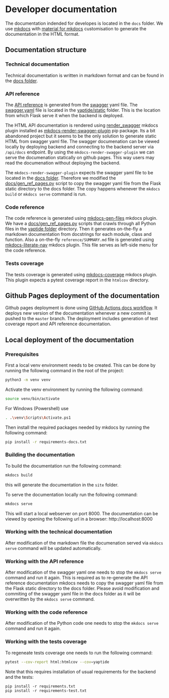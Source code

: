 # Developer documentation

The documentation indended for developes is located in the `docs` folder. 
We use [mkdocs](https://www.mkdocs.org) with [material for mkdocs](https://squidfunk.github.io/mkdocs-material/) customisation to generate the documentation in the HTML format.

## Documentation structure

### Technical documentation

Technical documentation is written in markdown format and can be found in the [docs folder](https://github.com/yaptide/yaptide/tree/master/docs).

### API reference

The [API reference](swagger.md) is generated from the [swagger](https://swagger.io) yaml file. 
The [swagger.yaml](https://github.com/yaptide/yaptide/blob/master/yaptide/static/openapi.yaml) file is located in the [yaptide/static](https://github.com/yaptide/yaptide/tree/master/yaptide/static) folder. This is the location from which Flask serve it when the backend is deployed.

The HTML API documentation is rendered using [render_swagger](https://github.com/bharel/mkdocs-render-swagger-plugin) mkdocs plugin installed as [mkdocs-render-swagger-plugin](https://pypi.org/project/mkdocs-render-swagger-plugin/) pip package. 
Its a bit abandoned project but it seems to be the only solution to generate static HTML from swagger yaml file.
The swagger documenation can be viewed locally by deploying backend and connecting to the backend server via `/api/docs` endpoint.
By using the `mkdocs-render-swagger-plugin` we can serve the documenation statically on github pages.
This way users may read the documenation without deploying the backend.

The `mkdocs-render-swagger-plugin` expects the swagger yaml file to be located in the  [docs folder](https://github.com/yaptide/yaptide/tree/master/docs). Therefore we modified the [docs/gen_ref_pages.py](https://github.com/yaptide/yaptide/blob/master/docs/gen_ref_pages.py) script to copy the swagger yaml file from the Flask static directory to the docs folder. The copy happens whenever the `mkdocs build` or `mkdocs serve` command is run. 

### Code reference

The code reference is generated using [mkdocs-gen-files](https://github.com/oprypin/mkdocs-gen-files) mkdocs plugin. 
We have a [docs/gen_ref_pages.py](https://github.com/yaptide/yaptide/blob/master/docs/gen_ref_pages.py) scripts that crawls through all Python files in the [yaptide  folder](https://github.com/yaptide/yaptide/tree/master/yaptide) directory. Then it generates on-the-fly a markdown documentation from docstrings for each module, class and function. Also a on-the-fly `reference/SUMMARY.md` file is generated using [mkdocs-literate-nav](https://github.com/oprypin/mkdocs-literate-nav) mkdocs plugin. This file serves as left-side menu for the code reference.

### Tests coverage

The tests coverage is generated using [mkdocs-coverage](https://github.com/pawamoy/mkdocs-coverage) mkdocs plugin. This plugin expects a pytest coverage report in the `htmlcov` directory.

## Github Pages deployment of the documentation

Github pages deployment is done using [GitHub Actions docs workflow](https://github.com/yaptide/yaptide/blob/master/.github/workflows/docs.yml).
It deploys new version of the documentation whenever a new commit is pushed to the `master` branch.
The deployment includes generation of test coverage report and API reference documentation.

## Local deployment of the documentation

### Prerequisites

First a local venv environment needs to be created. This can be done by running the following command in the root of the project:

```bash
python3 -m venv venv
```

Activate the venv environment by running the following command:

```bash
source venv/bin/activate
```

For Windows (Powershell) use
```bash
. .\venv\Scripts\Activate.ps1
```

Then install the required packages needed by mkdocs by running the following command:

```bash
pip install -r requirements-docs.txt
```

### Building the documentation

To build the documentation run the following command:

```bash
mkdocs build
```

this will generate the documentation in the `site` folder.

To serve the documentation locally run the following command:

```bash
mkdocs serve
```

This will start a local webserver on port 8000. The documentation can be viewed by opening the following url in a browser: http://localhost:8000

### Working with the technical documentation

After modification of the markdown file the documenation served via `mkdocs serve` command will be updated automatically.

### Working with the API reference

After modification of the swagger yaml one needs to stop the `mkdocs serve` command and run it again. This is required as to re-generate the API reference documentation mkdocs needs to copy the swagger yaml file from the Flask static directory to the docs folder. 
Please avoid modification and commiting of the swagger yaml file in the docs folder as it will be overwritten by the `mkdocs serve` command.

### Working with the code reference

After modification of the Python code one needs to stop the `mkdocs serve` command and run it again.

### Working with the tests coverage

To regeneate tests coverage one needs to run the following command:

```bash
pytest --cov-report html:htmlcov --cov=yaptide
```

Note that this requires installation of usual requirements for the backend and the tests:

```
pip install -r requirements.txt
pip install -r requirements-test.txt
```